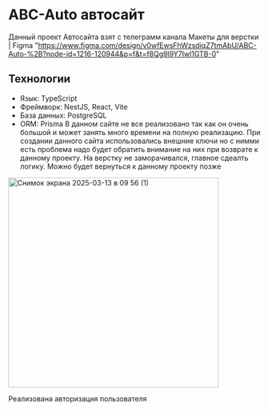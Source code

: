 # ABC-Auto автосайт
Данный проект Автосайта взят с телеграмм канала Макеты для верстки | Figma 
"https://www.figma.com/design/v0wfEwsFhWzsdiqZ7tmAbU/ABC-Auto-%2B?node-id=1216-120944&p=f&t=f8Qg9l9Y7Iwl1GTB-0"
## Технологии
- Язык: TypeScript
- Фреймворк: NestJS, React, Vite
- База данных: PostgreSQL
- ORM: Prisma
В данном сайте не все реализовано так как он очень большой и может занять много времени на полную реализацию.
При создании данного сайта использовались внешние ключи  но с нимми есть проблема надо будет обратить внимание на них при возврате к данному проекту.
На верстку не заморачивался, главное сдеалть логику.
Можно будет вернуться к данному проекту позже 
<img width="420" alt="Снимок экрана 2025-03-13 в 09 56 (1)" src="https://github.com/user-attachments/assets/fa1db7ba-bcfe-4494-9b54-d3f9f11e16b2" />

Реализована авторизация пользователя

